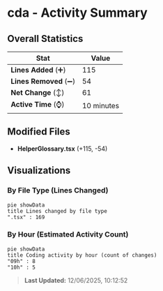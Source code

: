 # cda - Activity Summary 

## Overall Statistics

| Stat                   | Value                                                             |
| ---------------------- | ----------------------------------------------------------------- |
| **Lines Added** (➕)   | 115                                          |
| **Lines Removed** (➖) | 54                                        |
| **Net Change** (↕)    | 61                |
| **Active Time** (⌚)   | 10 minutes |


## Modified Files
- **HelperGlossary.tsx** (+115, -54)

## Visualizations

### By File Type (Lines Changed)

```mermaid
pie showData
title Lines changed by file type
".tsx" : 169
```

### By Hour (Estimated Activity Count)

```mermaid
pie showData
title Coding activity by hour (count of changes)
"09h" : 8
"10h" : 5
```


> **Last Updated:** 12/06/2025, 10:12:52